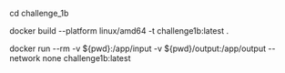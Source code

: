 cd challenge_1b

 docker build --platform linux/amd64 -t challenge1b:latest .     


 docker run --rm -v ${pwd}:/app/input -v ${pwd}/output:/app/output --network none challenge1b:latest
